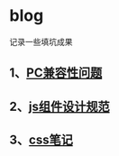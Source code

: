 # blog
记录一些填坑成果

## 1、[PC兼容性问题](https://github.com/hugzh/blog/issues/1)
## 2、[js组件设计规范](https://github.com/hugzh/blog/issues/2)
## 3、[css笔记](https://github.com/hugzh/blog/issues/3)
